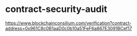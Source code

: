 # contract-security-audit

https://www.blockchainconsilium.com/verification?contract-address=0x961C8c0B1aaD0c0b10a51FeF6a867E3091BCef17
